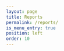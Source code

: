 ```yaml
---
layout: page
title: Reports
permalink: /reports/
is_menu_entry: true
position: left
order: 10
---
```

